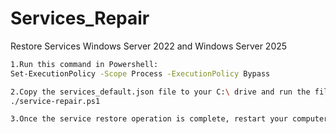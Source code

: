 # Services_Repair
Restore Services Windows Server 2022 and Windows Server 2025

```bash
1.Run this command in Powershell:
Set-ExecutionPolicy -Scope Process -ExecutionPolicy Bypass

2.Copy the services_default.json file to your C:\ drive and run the file as administrator in powershell 
./service-repair.ps1

3.Once the service restore operation is complete, restart your computer - Done.
```